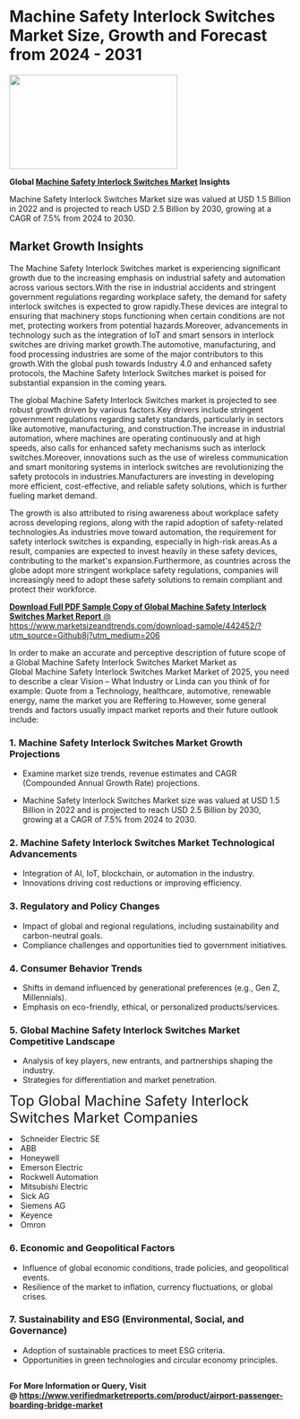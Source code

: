 <H1>Machine Safety Interlock Switches Market Size, Growth and Forecast from 2024 - 2031</H1><img class="aligncenter size-medium wp-image-584254" src="https://thirdeyenews.in/wp-content/uploads/2024/09/Global-Market-Research-300x168.jpeg" alt="" width="300" height="168" /><p><strong>Global&nbsp;<a href="https://www.marketsizeandtrends.com/download-sample/442452/?utm_source=Github8j?utm_medium=206">Machine Safety Interlock Switches Market</a> Insights</strong></p><p>Machine Safety Interlock Switches Market size was valued at USD 1.5 Billion in 2022 and is projected to reach USD 2.5 Billion by 2030, growing at a CAGR of 7.5% from 2024 to 2030.</p><p><h2>Market Growth Insights</h2> <p>The Machine Safety Interlock Switches market is experiencing significant growth due to the increasing emphasis on industrial safety and automation across various sectors.With the rise in industrial accidents and stringent government regulations regarding workplace safety, the demand for safety interlock switches is expected to grow rapidly.These devices are integral to ensuring that machinery stops functioning when certain conditions are not met, protecting workers from potential hazards.Moreover, advancements in technology such as the integration of IoT and smart sensors in interlock switches are driving market growth.The automotive, manufacturing, and food processing industries are some of the major contributors to this growth.With the global push towards Industry 4.0 and enhanced safety protocols, the Machine Safety Interlock Switches market is poised for substantial expansion in the coming years.</p> <p><a href="#"></a></p> <p>The global Machine Safety Interlock Switches market is projected to see robust growth driven by various factors.Key drivers include stringent government regulations regarding safety standards, particularly in sectors like automotive, manufacturing, and construction.The increase in industrial automation, where machines are operating continuously and at high speeds, also calls for enhanced safety mechanisms such as interlock switches.Moreover, innovations such as the use of wireless communication and smart monitoring systems in interlock switches are revolutionizing the safety protocols in industries.Manufacturers are investing in developing more efficient, cost-effective, and reliable safety solutions, which is further fueling market demand.</p> <p>The growth is also attributed to rising awareness about workplace safety across developing regions, along with the rapid adoption of safety-related technologies.As industries move toward automation, the requirement for safety interlock switches is expanding, especially in high-risk areas.As a result, companies are expected to invest heavily in these safety devices, contributing to the market's expansion.Furthermore, as countries across the globe adopt more stringent workplace safety regulations, companies will increasingly need to adopt these safety solutions to remain compliant and protect their workforce.</p> <p><a href="#"></p><p><span class=""><strong>Download Full PDF Sample Copy of Global Machine Safety Interlock Switches Market Report</strong> @ <a href="https://www.marketsizeandtrends.com/download-sample/442452/?utm_source=Github8j?utm_medium=206" target="_blank">https://www.marketsizeandtrends.com/download-sample/442452/?utm_source=Github8j?utm_medium=206</a></span></p><p>In order to make an accurate and perceptive description of future scope of a Global&nbsp;Machine Safety Interlock Switches Market Market as Global&nbsp;Machine Safety Interlock Switches Market Market of 2025, you need to describe a clear Vision &ndash; What Industry or Linda can you think of for example: Quote from a Technology, healthcare, automotive, renewable energy, name the market you are Reffering to.However, some general trends and factors usually impact market reports and their future outlook include:</p><h3>1.&nbsp;<strong>Machine Safety Interlock Switches Market Growth Projections</strong></h3><ul><li>Examine market size trends, revenue estimates and CAGR (Compounded Annual Growth Rate) projections.</li><li><p>Machine Safety Interlock Switches Market size was valued at USD 1.5 Billion in 2022 and is projected to reach USD 2.5 Billion by 2030, growing at a CAGR of 7.5% from 2024 to 2030.</p></li></ul><h3>2.&nbsp;<strong>Machine Safety Interlock Switches Market Technological Advancements</strong></h3><ul><li>Integration of AI, IoT, blockchain, or automation in the industry.</li><li>Innovations driving cost reductions or improving efficiency.</li></ul><h3>3.&nbsp;<strong>Regulatory and Policy Changes</strong></h3><ul><li>Impact of global and regional regulations, including sustainability and carbon-neutral goals.</li><li>Compliance challenges and opportunities tied to government initiatives.</li></ul><h3>4.&nbsp;<strong>Consumer Behavior Trends</strong></h3><ul><li>Shifts in demand influenced by generational preferences (e.g., Gen Z, Millennials).</li><li>Emphasis on eco-friendly, ethical, or personalized products/services.</li></ul><h3>5.&nbsp;<strong>Global Machine Safety Interlock Switches Market Competitive Landscape</strong></h3><ul><li>Analysis of key players, new entrants, and partnerships shaping the industry.</li><li>Strategies for differentiation and market penetration.</li></ul><p data-pm-slice="1 1 []"><span style="color: inherit; font-family: inherit; font-size: 25px;">Top Global Machine Safety Interlock Switches Market Companies</span></p><div class="" data-test-id=""><p><li>Schneider Electric SE</li><li> ABB</li><li> Honeywell</li><li> Emerson Electric</li><li> Rockwell Automation</li><li> Mitsubishi Electric</li><li> Sick AG</li><li> Siemens AG</li><li> Keyence</li><li> Omron</li></p></div><h3>6.&nbsp;<strong>Economic and Geopolitical Factors</strong></h3><ul><li>Influence of global economic conditions, trade policies, and geopolitical events.</li><li>Resilience of the market to inflation, currency fluctuations, or global crises.</li></ul><h3>7.&nbsp;<strong>Sustainability and ESG (Environmental, Social, and Governance)</strong></h3><ul><li>Adoption of sustainable practices to meet ESG criteria.</li><li>Opportunities in green technologies and circular economy principles.</li></ul><h2><strong style="font-size: 14px;">For More Information or Query, Visit @&nbsp;</strong><a style="background-color: #ffffff; font-size: 14px;" href="https://www.marketsizeandtrends.com/report/machine-safety-interlock-switches-market/" target="_blank">https://www.verifiedmarketreports.com/product/airport-passenger-boarding-bridge-market</a></h2>